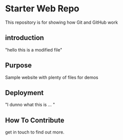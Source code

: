 # Starter Web Repo

This repository is for showing how Git and GitHub work

## introduction

"hello this is a modified file"
## Purpose

Sample website with plenty of files for demos

## Deployment

"I dunno what this is ...  "

## How To Contribute
get in touch to find out more.